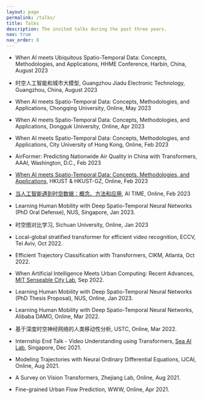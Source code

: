 ```yaml
---
layout: page
permalink: /talks/
title: Talks
description: The invited talks during the past three years.
nav: true
nav_order: 8
---
```

- When AI meets Ubiquitous Spatio-Temporal Data: Concepts, Methodologies, and Applications, HHME Conference, Harbin, China, August 2023

- 时空人工智能和城市大模型, Guangzhou Jiadu Electronic Technology, Guangzhou, China, August 2023

- When AI meets Spatio-Temporal Data: Concepts, Methodologies, and Applications, Chongqing University, Online, May 2023

- When AI meets Spatio-Temporal Data: Concepts, Methodologies, and Applications, Dongguk University, Online, Apr 2023

- When AI meets Spatio-Temporal Data: Concepts, Methodologies, and Applications, City University of Hong Kong, Online, Feb 2023

- AirFormer: Predicting Nationwide Air Quality in China with Transformers, AAAI, Washington, D.C., Feb 2023

- [When AI meets Spatio-Temporal Data: Concepts, Methodologies, and Applications](https://calendar.hkust.edu.hk/events/computer-science-and-engineering-Online-seminar-when-ai-meets-spatio-temporal-data-concepts), HKUST & HKUST-GZ, Online, Feb 2023

- [当人工智能遇到时空数据：概念、方法和应用](https://www.bilibili.com/video/BV1AR4y167jx/?spm_id_from=333.337.search-card.all.click&vd_source=93bcb6cfe974cdff14eaccde54028541), AI TIME, Online, Feb 2023

- Learning Human Mobility with Deep Spatio-Temporal Neural Networks (PhD Oral Defense), NUS, Singapore, Jan 2023.

- 时空图对比学习, Sichuan University, Online, Jan 2023

- Local-global stratified transformer for efficient video recognition, ECCV, Tel Aviv, Oct 2022.

- Efficient Trajectory Classification with Transformers, CIKM, Atlanta, Oct 2022.

- When Artificial Intelligence Meets Urban Computing: Recent Advances, [MIT Senseable City Lab](https://senseable.mit.edu/), Sep 2022.

- Learning Human Mobility with Deep Spatio-Temporal Neural Networks (PhD Thesis Proposal), NUS, Online, Jan 2023.

- Learning Human Mobility with Deep Spatio-Temporal Neural Networks, Alibaba DAMO, Online, Mar 2022.

- 基于深度时空神经网络的人类移动性分析, USTC, Online, Mar 2022.

- Internship End Talk \- Video Understanding using Transformers, [Sea AI Lab](https://sail.sea.com/), Singapore, Dec 2021.

- Modeling Trajectories with Neural Ordinary Differential Equations, IJCAI, Online, Aug 2021.

- A Survey on Vision Transformers, Zhejiang Lab, Online, Aug 2021.

- Fine-grained Urban Flow Prediction, WWW, Online, Apr 2021.



